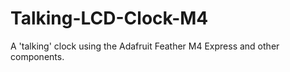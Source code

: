 # Talking-LCD-Clock-M4
A 'talking' clock using the Adafruit Feather M4 Express and other components. 
